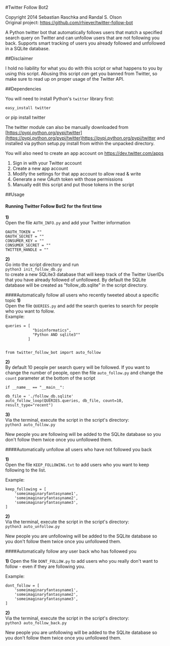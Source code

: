 #Twitter Follow Bot2

Copyright 2014 Sebastian Raschka and Randal S. Olson  
Original project: https://github.com/rhiever/twitter-follow-bot



A Python twitter bot that automatically follows users that
match a specified search query on Twitter and can unfollow
users that are not following you back.
Supports smart tracking of users you already followed and 
unfollowed in a SQLite database.



##Disclaimer

I hold no liability for what you do with this script or what happens to you by using this script. Abusing this script *can* get you banned from Twitter, so make sure to read up on proper usage of the Twitter API.


##Dependencies

You will need to install Python's `twitter` library first:

    easy_install twitter
or
    pip install twitter
    
The twitter module can also be manually downloaded from [https://pypi.python.org/pypi/twitter](https://pypi.python.org/pypi/twitter)https://pypi.python.org/pypi/twitter and installed via
    python setup.py install
from within the unpacked directory.
    
You will also need to create an app account on https://dev.twitter.com/apps

1. Sign in with your Twitter account
2. Create a new app account
3. Modify the settings for that app account to allow read & write
4. Generate a new OAuth token with those permissions
5. Manually edit this script and put those tokens in the script


##Usage

#### Running Twitter Follow Bot2 for the first time

**1)**  
Open the file `AUTH_INFO.py` and add your Twitter information


	OAUTH_TOKEN = ""
	OAUTH_SECRET = ""
	CONSUMER_KEY = ""
	CONSUMER_SECRET = ""
	TWITTER_HANDLE = ""



**2)**  
Go into the script directory and run  
`python3 init_follow_db.py`  
to create a new SQLite3 database that will keep track of the Twitter UserIDs that you have already followed of unfollowed.
By default the SQLite database will be created as "follow_db.sqlite" in the script directory.



####Automatically follow all users who recently tweeted about a specific topic
**1)**  
Open the file `QUERIES.py` and add the search queries to search for people  
who you want to follow.  
Example:

	
	queries = [
				"bioinformatics",
                "Python AND sqlite3""
              ]
	

    from twitter_follow_bot import auto_follow
  
**2)**  
By default 10 people per search query will be followed. If you want to change
the number of people, open the file `auto_follow.py` and change the `count`
parameter at the bottom of the script
	
	if __name__ == "__main__":
                       
    db_file = './follow_db.sqlite'
    auto_follow_loop(QUERIES.queries, db_file, count=10, result_type="recent")

**3)**  
Via the terminal, execute the script in the script's directory:  
	`python3 auto_follow.py`

New people you are following will be added to the SQLite database so you don't follow them twice once you unfollowed them.



####Automatically unfollow all users who have not followed you back

**1)**  
Open the file `KEEP_FOLLOWING.txt` to add users who you want to keep following to the list.

Example:
	
	keep_following = [
        'someimaginaryfantasyname1',
        'someimaginaryfantasyname2',
        'someimaginaryfantasyname3',
    ]

**2)**  
Via the terminal, execute the script in the script's directory:  
	`python3 auto_unfollow.py`

New people you are unfollowing will be added to the SQLite database so you don't follow them twice once you unfollowed them.

####Automatically follow any user back who has followed you

**1)**
Open the file `DONT_FOLLOW.py` to add users who you really don't want to
follow - even if they are following you.

Example:
	
	dont_follow = [
        'someimaginaryfantasyname1',
        'someimaginaryfantasyname2',
        'someimaginaryfantasyname3',
    ]

**2)**  
Via the terminal, execute the script in the script's directory:  
	`python3 auto_follow_back.py`

New people you are unfollowing will be added to the SQLite database so you don't follow them twice once you unfollowed them.

